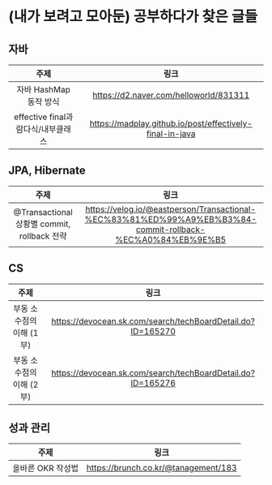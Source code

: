 # (내가 보려고 모아둔) 공부하다가 찾은 글들

## 자바
| 주제 | 링크 |
| :---: | :---: |
| 자바 HashMap 동작 방식 | https://d2.naver.com/helloworld/831311 |
| effective final과 람다식/내부클래스 | https://madplay.github.io/post/effectively-final-in-java |

## JPA, Hibernate
| 주제 | 링크 |
| :---: | :---: |
| @Transactional 상황별 commit, rollback 전략 | https://velog.io/@eastperson/Transactional-%EC%83%81%ED%99%A9%EB%B3%84-commit-rollback-%EC%A0%84%EB%9E%B5 |

## CS
| 주제 | 링크 |
| :---: | :---: |
| 부동 소수점의 이해 (1부) | https://devocean.sk.com/search/techBoardDetail.do?ID=165270 | 
| 부동 소수점의 이해 (2부) | https://devocean.sk.com/search/techBoardDetail.do?ID=165276 |

## 성과 관리
| 주제 | 링크 |
| :---: | :---: |
| 올바른 OKR 작성법 | https://brunch.co.kr/@tanagement/183 |
